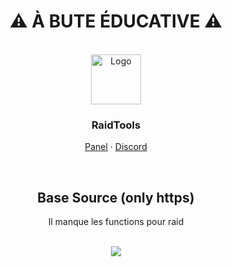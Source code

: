 
<div align="center">
  <h1>⚠ À BUTE ÉDUCATIVE ⚠</h1><BR>
  <a href="https://https://github.com/LucasB25/web-panais">
    <img src="https://raidtools.herokuapp.com/img/logo.png" alt="Logo" width="80" height="80">
  </a>
  <h3>RaidTools</h3>
  <p>
    <a href="https://raidtools.herokuapp.com/">Panel</a> · <a href="https://discord.gg/5wXDKKKwrb">Discord</a>
  </p>
  <br> 
  <h2>Base Source (only https)</h2>
<p> Il manque les functions pour raid</p><br>
<img src="https://cdn.discordapp.com/attachments/284707525620662272/999012105363660800/unknown.png">
</div>
